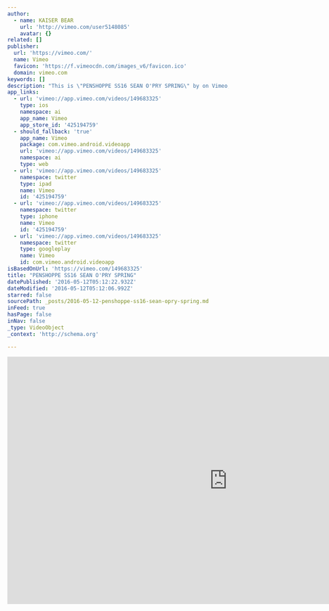 ```yaml
---
author:
  - name: KAISER BEAR
    url: 'http://vimeo.com/user5148085'
    avatar: {}
related: []
publisher:
  url: 'https://vimeo.com/'
  name: Vimeo
  favicon: 'https://f.vimeocdn.com/images_v6/favicon.ico'
  domain: vimeo.com
keywords: []
description: "This is \"PENSHOPPE SS16 SEAN O'PRY SPRING\" by on Vimeo, the home for high quality videos and the people who love them."
app_links:
  - url: 'vimeo://app.vimeo.com/videos/149683325'
    type: ios
    namespace: ai
    app_name: Vimeo
    app_store_id: '425194759'
  - should_fallback: 'true'
    app_name: Vimeo
    package: com.vimeo.android.videoapp
    url: 'vimeo://app.vimeo.com/videos/149683325'
    namespace: ai
    type: web
  - url: 'vimeo://app.vimeo.com/videos/149683325'
    namespace: twitter
    type: ipad
    name: Vimeo
    id: '425194759'
  - url: 'vimeo://app.vimeo.com/videos/149683325'
    namespace: twitter
    type: iphone
    name: Vimeo
    id: '425194759'
  - url: 'vimeo://app.vimeo.com/videos/149683325'
    namespace: twitter
    type: googleplay
    name: Vimeo
    id: com.vimeo.android.videoapp
isBasedOnUrl: 'https://vimeo.com/149683325'
title: "PENSHOPPE SS16 SEAN O'PRY SPRING"
datePublished: '2016-05-12T05:12:22.932Z'
dateModified: '2016-05-12T05:12:06.992Z'
starred: false
sourcePath: _posts/2016-05-12-penshoppe-ss16-sean-opry-spring.md
inFeed: true
hasPage: false
inNav: false
_type: VideoObject
_context: 'http://schema.org'

---
```

<iframe src="https://cdn.embedly.com/widgets/media.html?src=https%3A%2F%2Fplayer.vimeo.com%2Fvideo%2F149683325&amp;url=https%3A%2F%2Fvimeo.com%2F149683325&amp;image=http%3A%2F%2Fi.vimeocdn.com%2Fvideo%2F565404316_1280.jpg&amp;key=b7d04c9b404c499eba89ee7072e1c4f7&amp;type=text%2Fhtml&amp;schema=vimeo" width="1000" height="563" scrolling="no" frameborder="0" allowfullscreen="" style=""></iframe>